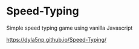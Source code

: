 ﻿# Speed-Typing
Simple speed typing game using vanilla Javascript

https://dyla5np.github.io/Speed-Typing/

